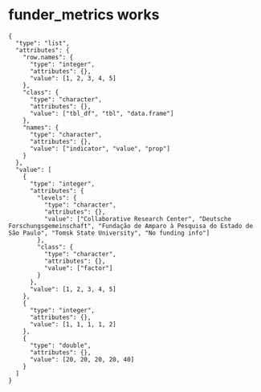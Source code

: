 # funder_metrics works

    {
      "type": "list",
      "attributes": {
        "row.names": {
          "type": "integer",
          "attributes": {},
          "value": [1, 2, 3, 4, 5]
        },
        "class": {
          "type": "character",
          "attributes": {},
          "value": ["tbl_df", "tbl", "data.frame"]
        },
        "names": {
          "type": "character",
          "attributes": {},
          "value": ["indicator", "value", "prop"]
        }
      },
      "value": [
        {
          "type": "integer",
          "attributes": {
            "levels": {
              "type": "character",
              "attributes": {},
              "value": ["Collaborative Research Center", "Deutsche Forschungsgemeinschaft", "Fundação de Amparo à Pesquisa do Estado de São Paulo", "Tomsk State University", "No funding info"]
            },
            "class": {
              "type": "character",
              "attributes": {},
              "value": ["factor"]
            }
          },
          "value": [1, 2, 3, 4, 5]
        },
        {
          "type": "integer",
          "attributes": {},
          "value": [1, 1, 1, 1, 2]
        },
        {
          "type": "double",
          "attributes": {},
          "value": [20, 20, 20, 20, 40]
        }
      ]
    }

